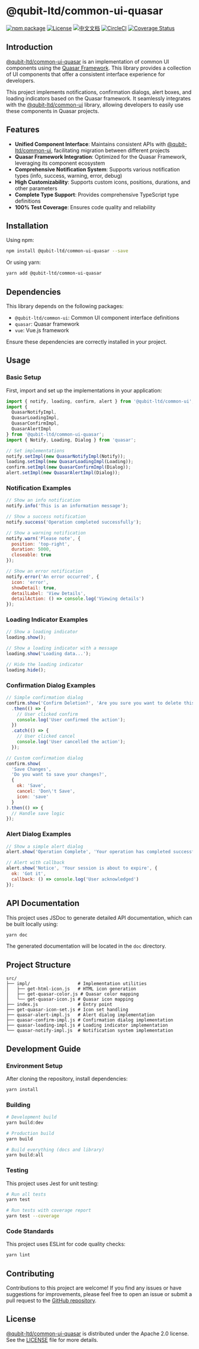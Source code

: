# @qubit-ltd/common-ui-quasar

[![npm package](https://img.shields.io/npm/v/@qubit-ltd/common-ui-quasar.svg)](https://npmjs.com/package/@qubit-ltd/common-ui-quasar)
[![License](https://img.shields.io/badge/License-Apache-blue.svg)](https://www.apache.org/licenses/LICENSE-2.0)
[![中文文档](https://img.shields.io/badge/文档-中文版-blue.svg)](README.zh_CN.md)
[![CircleCI](https://dl.circleci.com/status-badge/img/gh/Haixing-Hu/js-common-ui-quasar/tree/master.svg?style=shield)](https://dl.circleci.com/status-badge/redirect/gh/Haixing-Hu/js-common-ui-quasar/tree/master)
[![Coverage Status](https://coveralls.io/repos/github/Haixing-Hu/js-common-ui-quasar/badge.svg?branch=master)](https://coveralls.io/github/Haixing-Hu/js-common-ui-quasar?branch=master)

## Introduction

[@qubit-ltd/common-ui-quasar] is an implementation of common UI components using the [Quasar Framework](https://quasar.dev/). This library provides a collection of UI components that offer a consistent interface experience for developers.

This project implements notifications, confirmation dialogs, alert boxes, and loading indicators based on the Quasar framework. It seamlessly integrates with the [@qubit-ltd/common-ui] library, allowing developers to easily use these components in Quasar projects.

## Features

- **Unified Component Interface**: Maintains consistent APIs with [@qubit-ltd/common-ui], facilitating migration between different projects
- **Quasar Framework Integration**: Optimized for the Quasar Framework, leveraging its component ecosystem
- **Comprehensive Notification System**: Supports various notification types (info, success, warning, error, debug)
- **High Customizability**: Supports custom icons, positions, durations, and other parameters
- **Complete Type Support**: Provides comprehensive TypeScript type definitions
- **100% Test Coverage**: Ensures code quality and reliability

## Installation

Using npm:

```bash
npm install @qubit-ltd/common-ui-quasar --save
```

Or using yarn:

```bash
yarn add @qubit-ltd/common-ui-quasar
```

## Dependencies

This library depends on the following packages:

- `@qubit-ltd/common-ui`: Common UI component interface definitions
- `quasar`: Quasar framework
- `vue`: Vue.js framework

Ensure these dependencies are correctly installed in your project.

## Usage

### Basic Setup

First, import and set up the implementations in your application:

```javascript
import { notify, loading, confirm, alert } from '@qubit-ltd/common-ui';
import { 
  QuasarNotifyImpl, 
  QuasarLoadingImpl,
  QuasarConfirmImpl,
  QuasarAlertImpl
} from '@qubit-ltd/common-ui-quasar';
import { Notify, Loading, Dialog } from 'quasar';

// Set implementations
notify.setImpl(new QuasarNotifyImpl(Notify));
loading.setImpl(new QuasarLoadingImpl(Loading));
confirm.setImpl(new QuasarConfirmImpl(Dialog));
alert.setImpl(new QuasarAlertImpl(Dialog));
```

### Notification Examples

```javascript
// Show an info notification
notify.info('This is an information message');

// Show a success notification
notify.success('Operation completed successfully');

// Show a warning notification
notify.warn('Please note', { 
  position: 'top-right', 
  duration: 5000,
  closeable: true 
});

// Show an error notification
notify.error('An error occurred', { 
  icon: 'error',
  showDetail: true,
  detailLabel: 'View Details',
  detailAction: () => console.log('Viewing details')
});
```

### Loading Indicator Examples

```javascript
// Show a loading indicator
loading.show();

// Show a loading indicator with a message
loading.show('Loading data...');

// Hide the loading indicator
loading.hide();
```

### Confirmation Dialog Examples

```javascript
// Simple confirmation dialog
confirm.show('Confirm Deletion?', 'Are you sure you want to delete this item?')
  .then(() => {
    // User clicked confirm
    console.log('User confirmed the action');
  })
  .catch(() => {
    // User clicked cancel
    console.log('User cancelled the action');
  });

// Custom confirmation dialog
confirm.show(
  'Save Changes', 
  'Do you want to save your changes?', 
  {
    ok: 'Save',
    cancel: 'Don\'t Save',
    icon: 'save'
  }
).then(() => {
  // Handle save logic
});
```

### Alert Dialog Examples

```javascript
// Show a simple alert dialog
alert.show('Operation Complete', 'Your operation has completed successfully');

// Alert with callback
alert.show('Notice', 'Your session is about to expire', { 
  ok: 'Got it',
  callback: () => console.log('User acknowledged')
});
```

## API Documentation

This project uses JSDoc to generate detailed API documentation, which can be built locally using:

```bash
yarn doc
```

The generated documentation will be located in the `doc` directory.

## Project Structure

```
src/
├── impl/                  # Implementation utilities
│   ├── get-html-icon.js   # HTML icon generation
│   ├── get-quasar-color.js # Quasar color mapping
│   └── get-quasar-icon.js # Quasar icon mapping
├── index.js               # Entry point
├── get-quasar-icon-set.js # Icon set handling
├── quasar-alert-impl.js   # Alert dialog implementation
├── quasar-confirm-impl.js # Confirmation dialog implementation
├── quasar-loading-impl.js # Loading indicator implementation
└── quasar-notify-impl.js  # Notification system implementation
```

## Development Guide

### Environment Setup

After cloning the repository, install dependencies:

```bash
yarn install
```

### Building

```bash
# Development build
yarn build:dev

# Production build
yarn build

# Build everything (docs and library)
yarn build:all
```

### Testing

This project uses Jest for unit testing:

```bash
# Run all tests
yarn test

# Run tests with coverage report
yarn test --coverage
```

### Code Standards

This project uses ESLint for code quality checks:

```bash
yarn lint
```

## Contributing

Contributions to this project are welcome! If you find any issues or have suggestions for improvements, please feel free to open an issue or submit a pull request to the [GitHub repository].

## License

[@qubit-ltd/common-ui-quasar] is distributed under the Apache 2.0 license.
See the [LICENSE](LICENSE) file for more details.

[@qubit-ltd/common-ui-quasar]: https://npmjs.com/package/@qubit-ltd/common-ui-quasar
[@qubit-ltd/common-ui]: https://npmjs.com/package/@qubit-ltd/common-ui
[GitHub repository]: https://github.com/Haixing-Hu/js-common-ui-quasar
